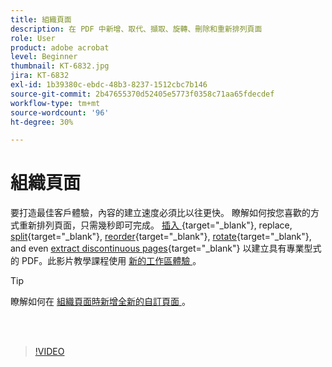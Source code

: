 ```yaml
---
title: 組織頁面
description: 在 PDF 中新增、取代、擷取、旋轉、刪除和重新排列頁面
role: User
product: adobe acrobat
level: Beginner
thumbnail: KT-6832.jpg
jira: KT-6832
exl-id: 1b39380c-ebdc-48b3-8237-1512cbc7b146
source-git-commit: 2b47655370d52405e5773f0358c71aa65fdecdef
workflow-type: tm+mt
source-wordcount: '96'
ht-degree: 30%

---
```


# 組織頁面

要打造最佳客戶體驗，內容的建立速度必須比以往更快。 瞭解如何按您喜歡的方式重新排列頁面，只需幾秒即可完成。 [插入 ](https://www.adobe.com/tw/acrobat/online/add-pages-to-pdf.html) {target="_blank"}, replace, [split](https://www.adobe.com/tw/acrobat/online/split-pdf.html){target="_blank"}, [reorder](https://www.adobe.com/tw/acrobat/online/rearrange-pdf.html){target="_blank"}, [rotate](https://www.adobe.com/tw/acrobat/online/rotate-pdf.html){target="_blank"}, and even [extract discontinuous pages](https://www.adobe.com/tw/acrobat/online/extract-pdf-pages.html){target="_blank"} 以建立具有專業型式的 PDF。此影片教學課程使用 [ 新的工作區體驗 ](new-workspace.md) 。

>[!TIP]
>
>瞭解如何在 [ 組織頁面時新增全新的自訂頁面 ](add-custom-page.md) 。

<br> 

>[!VIDEO](https://video.tv.adobe.com/v/3409022?quality=12&learn=on&hidetitle=true)